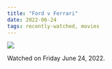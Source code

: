```yaml
---
title: "Ford v Ferrari"
date: 2022-06-24
tags: recently-watched, movies
---
```


 <p><img src="https://a.ltrbxd.com/resized/film-poster/2/9/1/4/1/9/291419-ford-v-ferrari-0-600-0-900-crop.jpg?v=27ed4e72db"/></p> <p>Watched on Friday June 24, 2022.</p>